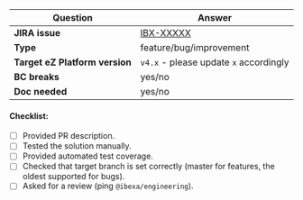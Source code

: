 | Question                       | Answer                                                |
|--------------------------------|-------------------------------------------------------|
| **JIRA issue**                 | [IBX-XXXXX](https://issues.ibexa.co/browse/IBX-XXXXX) |
| **Type**                       | feature/bug/improvement                               |
| **Target eZ Platform version** | `v4.x` - please update `x` accordingly                |
| **BC breaks**                  | yes/no                                                |
| **Doc needed**                 | yes/no                                                |

<!-- Replace this comment with Pull Request description -->

#### Checklist:
- [ ] Provided PR description.
- [ ] Tested the solution manually.
- [ ] Provided automated test coverage.
- [ ] Checked that target branch is set correctly (master for features, the oldest supported for bugs).
- [ ] Asked for a review (ping `@ibexa/engineering`).
